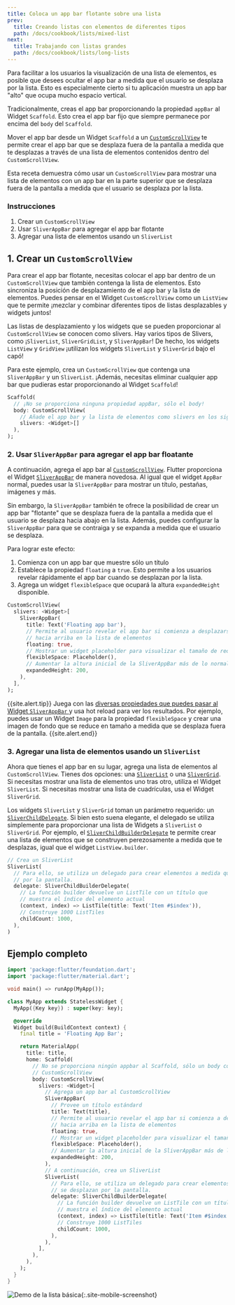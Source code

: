 ```yaml
---
title: Coloca un app bar flotante sobre una lista 
prev:
  title: Creando listas con elementos de diferentes tipos
  path: /docs/cookbook/lists/mixed-list
next:
  title: Trabajando con listas grandes
  path: /docs/cookbook/lists/long-lists
---
```


Para facilitar a los usuarios la visualización de una lista de elementos, es posible que desees ocultar el app bar a medida que el usuario se desplaza por la lista. Esto es especialmente cierto si tu aplicación muestra un app bar "alto" que ocupa mucho espacio vertical.

Tradicionalmente, creas el app bar proporcionando la propiedad `appBar` al 
Widget `Scaffold`. Esto crea el app bar fijo que siempre permanece por encima 
del `body` del `Scaffold`.

Mover el app bar desde un Widget `Scaffold` a un
[`CustomScrollView`](https://docs.flutter.io/flutter/widgets/CustomScrollView-class.html)
te permite crear el app bar que se desplaza fuera de la pantalla a medida que te desplazas a través de una lista de elementos contenidos dentro 
del `CustomScrollView`.

Esta receta demuestra cómo usar un `CustomScrollView` para mostrar una lista de elementos con un app bar en la parte superior que se desplaza fuera de la pantalla a medida que el usuario se desplaza por la lista.

### Instrucciones

  1. Crear un `CustomScrollView`
  2. Usar `SliverAppBar` para agregar el app bar flotante
  3. Agregar una lista de elementos usando un `SliverList`

## 1. Crear un `CustomScrollView`

Para crear el app bar flotante, necesitas colocar el app bar dentro de un
`CustomScrollView` que también contenga la lista de elementos. Esto sincroniza la posición de desplazamiento de el app bar y la lista de elementos. Puedes pensar en el Widget `CustomScrollView` como un `ListView` que te permite ¡mezclar y combinar diferentes tipos de listas desplazables y widgets juntos!

Las listas de desplazamiento y los widgets que se pueden proporcionar al
`CustomScrollView` se conocen como slivers. Hay varios tipos de Slivers, como
¡`SliverList`, `SliverGridList`, y `SliverAppBar`! De hecho, los widgets
`ListView` y `GridView` ¡utilizan los widgets `SliverList` y `SliverGrid` bajo el capó!

Para este ejemplo, crea un `CustomScrollView` que contenga una 
`SliverAppBar` y un `SliverList`. ¡Además, necesitas eliminar cualquier app bar que pudieras estar proporcionando al Widget `Scaffold`!

<!-- skip -->
```dart
Scaffold(
  // ¡No se proporciona ninguna propiedad appBar, sólo el body!
  body: CustomScrollView(
    // Añade el app bar y la lista de elementos como slivers en los siguientes pasos
    slivers: <Widget>[]
  ),
);
```

### 2. Usar `SliverAppBar` para agregar el app bar floatante

A continuación, agrega el app bar al
[`CustomScrollView`](https://docs.flutter.io/flutter/widgets/CustomScrollView-class.html).
Flutter proporciona el Widget
[`SliverAppBar`](https://docs.flutter.io/flutter/material/SliverAppBar-class.html)
de manera novedosa. Al igual que el widget `AppBar` normal, puedes usar la
`SliverAppBar` para mostrar un título, pestañas, imágenes y más.

Sin embargo, la `SliverAppBar` también te ofrece la posibilidad de crear un app bar "flotante" que se desplaza fuera de la pantalla a medida que el usuario se desplaza hacia abajo en la lista. Además, puedes configurar la `SliverAppBar` para que se contraiga y se expanda a medida que el usuario se desplaza.

Para lograr este efecto:

  1. Comienza con un app bar que muestre sólo un título 
  2. Establece la propiedad `floating` a `true`. Esto permite a los usuarios revelar rápidamente el app bar cuando se desplazan por la lista.
  3. Agrega un widget `flexibleSpace` que ocupará la altura `expandedHeight` disponible.

<!-- skip -->
```dart
CustomScrollView(
  slivers: <Widget>[
    SliverAppBar(
      title: Text('Floating app bar'),
      // Permite al usuario revelar el app bar si comienza a desplazarse  
      // hacia arriba en la lista de elementos
      floating: true,
      // Mostrar un widget placeholder para visualizar el tamaño de reducción 
      flexibleSpace: Placeholder(),
      // Aumentar la altura inicial de la SliverAppBar más de lo normal
      expandedHeight: 200,
    ),
  ],
);
```

{{site.alert.tip}}
Juega con las [diversas propiedades que puedes pasar al Widget `SliverAppBar`
](https://docs.flutter.io/flutter/material/SliverAppBar/SliverAppBar.html)
y usa hot reload para ver los resultados. Por ejemplo, puedes usar un 
Widget `Image` para la propiedad `flexibleSpace` y crear una imagen de fondo 
que se reduce en tamaño a medida que se desplaza fuera de la pantalla.
{{site.alert.end}}


### 3. Agregar una lista de elementos usando un `SliverList`

Ahora que tienes el app bar en su lugar, agrega una lista de elementos al 
`CustomScrollView`. Tienes dos opciones: una
[`SliverList`](https://docs.flutter.io/flutter/widgets/SliverList-class.html) o
una [`SliverGrid`](https://docs.flutter.io/flutter/widgets/SliverGrid-class.html).
Si necesitas mostrar una lista de elementos uno tras otro, utiliza el 
Widget `SliverList`. Si necesitas mostrar una lista de cuadrículas, usa el 
Widget `SliverGrid`.

Los widgets `SliverList` y `SliverGrid` toman un parámetro requerido: un
[`SliverChildDelegate`](https://docs.flutter.io/flutter/widgets/SliverChildDelegate-class.html).
Si bien esto suena elegante, el delegado se utiliza simplemente para 
proporcionar una lista de Widgets a `SliverList` o `SliverGrid`. Por ejemplo, el
[`SliverChildBuilderDelegate`](https://docs.flutter.io/flutter/widgets/SliverChildBuilderDelegate-class.html)
te permite crear una lista de elementos que se construyen perezosamente a medida que te desplazas, igual que el widget `ListView.builder`.

<!-- skip -->
```dart
// Crea un SliverList
SliverList(
  // Para ello, se utiliza un delegado para crear elementos a medida que se desplazan
  // por la pantalla. 
  delegate: SliverChildBuilderDelegate(
    // La función builder devuelve un ListTile con un título que
    // muestra el índice del elemento actual
    (context, index) => ListTile(title: Text('Item #$index')),
    // Construye 1000 ListTiles
    childCount: 1000,
  ),
)
```

## Ejemplo completo

```dart
import 'package:flutter/foundation.dart';
import 'package:flutter/material.dart';

void main() => runApp(MyApp());

class MyApp extends StatelessWidget {
  MyApp({Key key}) : super(key: key);

  @override
  Widget build(BuildContext context) {
    final title = 'Floating App Bar';

    return MaterialApp(
      title: title,
      home: Scaffold(
        // No se proporciona ningún appbar al Scaffold, sólo un body con un
        // CustomScrollView
        body: CustomScrollView(
          slivers: <Widget>[
            // Agrega un app bar al CustomScrollView
            SliverAppBar(
              // Provee un título estándard
              title: Text(title),
              // Permite al usuario revelar el app bar si comienza a desplazarse
              // hacia arriba en la lista de elementos
              floating: true,
              // Mostrar un widget placeholder para visualizar el tamaño de reducción
              flexibleSpace: Placeholder(),
              // Aumentar la altura inicial de la SliverAppBar más de lo normal
              expandedHeight: 200,
            ),
            // A continuación, crea un SliverList
            SliverList(
              // Para ello, se utiliza un delegado para crear elementos a medida que
              // se desplazan por la pantalla. 
              delegate: SliverChildBuilderDelegate(
                // La función builder devuelve un ListTile con un título que
                // muestra el índice del elemento actual
                (context, index) => ListTile(title: Text('Item #$index')),
                // Construye 1000 ListTiles
                childCount: 1000,
              ),
            ),
          ],
        ),
      ),
    );
  }
}
```

![Demo de la lista básica](/images/cookbook/floating-app-bar.gif){:.site-mobile-screenshot}

